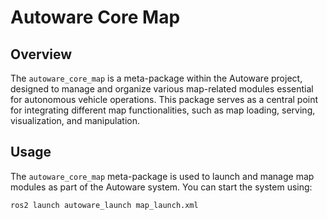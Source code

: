 # Autoware Core Map

## Overview

The `autoware_core_map` is a meta-package within the Autoware project, designed to manage and organize various map-related modules essential for autonomous vehicle operations. This package serves as a central point for integrating different map functionalities, such as map loading, serving, visualization, and manipulation.

## Usage

The `autoware_core_map` meta-package is used to launch and manage map modules as part of the Autoware system. You can start the system using:

```bash
ros2 launch autoware_launch map_launch.xml
```
